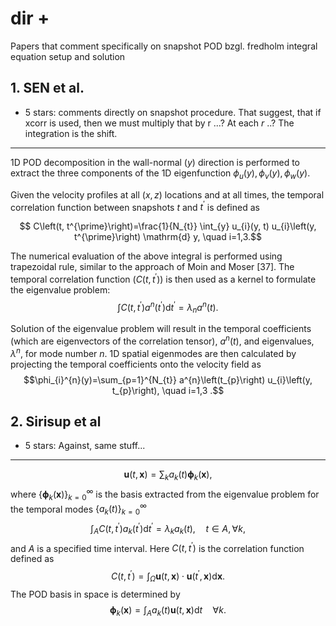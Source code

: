 # dir +

Papers that comment specifically on snapshot POD bzgl. fredholm integral equation setup and solution

## 1. SEN et al.
+ 5 stars: comments directly on snapshot procedure. That suggest, that if xcorr is used, then we must multiply that by r ...? At each $r$ ..? The integration is the shift.
---
1D POD decomposition in the wall-normal $(y)$ direction is performed to extract the three components of the 1D eigenfunction $\phi_{u}(y), \phi_{v}(y), \phi_{w}(y)$. 

Given the velocity profiles at all $(x, z)$ locations and at all times, the temporal correlation function between snapshots $t$ and $t^{\prime}$ is defined as

$$ C\left(t, t^{\prime}\right)=\frac{1}{N_{t}} \int_{y} u_{i}(y, t) u_{i}\left(y, t^{\prime}\right) \mathrm{d} y, \quad i=1,3.$$

The numerical evaluation of the above integral is performed using trapezoidal rule, similar to the approach of Moin and Moser [37]. The temporal correlation function $\left(C\left(t, t^{\prime}\right)\right)$ is then used as a kernel to formulate the eigenvalue problem:
$$ \int C\left(t, t^{\prime}\right) a^{n}\left(t^{\prime}\right) \mathrm{d} t^{\prime}=\lambda_{n} a^{n}(t).$$

Solution of the eigenvalue problem will result in the temporal coefficients (which are eigenvectors of the correlation tensor), $a^{n}(t)$, and eigenvalues, $\lambda^{n}$, for mode number $n$. 1D spatial eigenmodes are then calculated by projecting the temporal coefficients onto the velocity field as
$$\phi_{i}^{n}(y)=\sum_{p=1}^{N_{t}} a^{n}\left(t_{p}\right) u_{i}\left(y, t_{p}\right), \quad i=1,3 .$$

## 2. Sirisup et al 
+ 5 stars: Against, same stuff...
---

$$
\mathbf{u}(t, \mathbf{x})=\sum_{k} a_{k}(t) \boldsymbol{\phi}_{k}(\mathbf{x}),
$$
where $\left\{\boldsymbol{\phi}_{k}(\mathbf{x})\right\}_{k=0}^{\infty}$ is the basis extracted from the eigenvalue problem for the temporal modes $\left\{a_{k}(t)\right\}_{k=0}^{\infty}$
$$
\int_{A} C\left(t, t^{\prime}\right) a_{k}\left(t^{\prime}\right) \mathrm{d} t^{\prime}=\lambda_{k} a_{k}(t), \quad t \in A, \forall k,
$$
and $A$ is a specified time interval. Here $C\left(t, t^{\prime}\right)$ is the correlation function defined as
$$
C\left(t, t^{\prime}\right)=\int_{\Omega} \mathbf{u}(t, \mathbf{x}) \cdot \mathbf{u}\left(t^{\prime}, \mathbf{x}\right) \mathrm{d} \mathbf{x} .
$$
The POD basis in space is determined by
$$
\boldsymbol{\phi}_{k}(\mathbf{x})=\int_{A} a_{k}(t) \mathbf{u}(t, \mathbf{x}) \mathrm{d} t \quad \forall k .
$$

